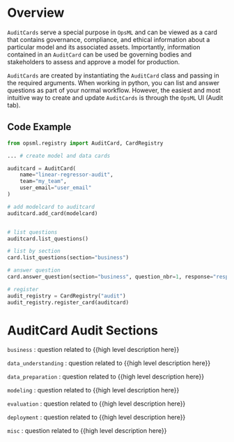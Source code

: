 # Overview

`AuditCards` serve a special purpose in `OpsML` and can be viewed as a card that contains governance, compliance, and ethical information about a particular model and its associated assets. Importantly, information contained in an `AuditCard` can be used be governing bodies and stakeholders to assess and approve a model for production.

`AuditCards` are created by instantiating the `AuditCard` class and passing in the required arguments. When working in python, you can list and answer questions as part of your normal workflow. However, the easiest and most intuitive way to create and update `AuditCards` is through the `OpsML` UI (Audit tab). 

## Code Example

```python
from opsml.registry import AuditCard, CardRegistry

... # create model and data cards

auditcard = AuditCard(
    name="linear-regressor-audit",
    team="my_team", 
    user_email="user_email"
)

# add modelcard to auditcard
auditcard.add_card(modelcard)


# list questions
auditcard.list_questions()

# list by section
card.list_questions(section="business")

# answer question
card.answer_question(section="business", question_nbr=1, response="response")

# register
audit_registry = CardRegistry("audit")
audit_registry.register_card(auditcard)
```

# AuditCard Audit Sections

`business`
: question related to {{high level description here}}

`data_understanding`
: question related to {{high level description here}}

`data_preparation`
: question related to {{high level description here}}

`modeling`
: question related to {{high level description here}}

`evaluation`
: question related to {{high level description here}}

`deployment`
: question related to {{high level description here}}

`misc`
: question related to {{high level description here}}